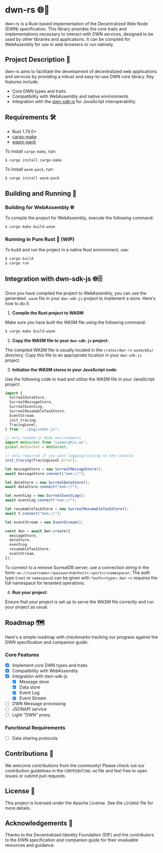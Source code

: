 # dwn-rs 🌐🚀

dwn-rs is a Rust-based implementation of the Decentralized Web Node (DWN) specification. This library provides the core traits and implementations necessary to interact with DWN services, designed to be used by other libraries and applications. It can be compiled for WebAssembly for use in web browsers or run natively.

## Project Description 📝

dwn-rs aims to facilitate the development of decentralized web applications and services by providing a robust and easy-to-use DWN core library. Key features include:

- Core DWN types and traits
- Compatibility with WebAssembly and native environments
- Integration with the [dwn-sdk-js](https://github.com/TBD54566975/dwn-sdk-js) for JavaScript interoperability

## Requirements 🛠️

- Rust 1.75.0+
- [cargo-make](https://sagiegurari.github.io/cargo-make/)
- [wasm-pack](https://rustwasm.github.io/wasm-pack/installer/)

To install `cargo-make`, run:

```bash
$ cargo install cargo-make
```

To install `wasm-pack`, run:

```bash
$ cargo install wasm-pack
```

## Building and Running 🚧

### Building for WebAssembly 🌐

To compile the project for WebAssembly, execute the following command:

```bash
$ cargo make build-wasm
```

### Running in Pure Rust 🦀 (WIP)

To build and run the project in a native Rust environment, use:

```bash
$ cargo build
$ cargo run
```

## Integration with dwn-sdk-js 🌐🗄️

Once you have compiled the project to WebAssembly, you can use the generated `.wasm` file in your `dwn-sdk-js` project to implement a store. Here's how to do it:

1. **Compile the Rust project to WASM**:

Make sure you have built the WASM file using the following command:

```bash
$ cargo make build-wasm
```

2. **Copy the WASM file to your `dwn-sdk-js` project**:

The compiled WASM file is usually located in the `crates/dwn-rs-wasm/pks/` directory. Copy this file to an appropriate location in your `dwn-sdk-js` project.

3. **Initialize the WASM stores in your JavaScript code**:

Use the following code to load and utilize the WASM file in your JavaScript project:

```typescript
import {
  SurrealDataStore,
  SurrealMessageStore,
  SurrealEventLog,
  SurrealResumableTaskStore,
  EventStream,
  init_tracing,
  TracingLevel,
} from "../pkg/index.js";

// only needed in Node environments
import WebSocket from "isomorphic-ws";
global.WebSocket = WebSocket;

// only required if you want logging/tracing to the console
init_tracing(TracingLevel.Error);

let messageStore = new SurrealMessageStore();
await messageStore.connect("mem://");

let dataStore = new SurrealDataStore();
await dataStore.connect("mem://");

let eventLog = new SurrealEventLog();
await eventLog.connect("mem://");

let resumableTaskStore = new SurrealResumableTaskStore();
await t.connect("mem://");

let eventStream = new EventStream();

const dwn = await Dwn.create({
  messageStore,
  dataStore,
  eventLog,
  resumableTaskStore,
  eventStream,
});
```

To connect to a remove SurrealDB server, use a connection string in the form: `ws://<username>:<password>@<host>:<port>/<namespace>`.
The auth type (`root` or `namespace`) can be given with `?auth=<type>`. `dwn-rs` requires the full namespace for tenanted operations.

4. **Run your project**:

Ensure that your project is set up to serve the WASM file correctly and run your project as usual.

## Roadmap 🗺️

Here's a simple roadmap with checkmarks tracking our progress against the DWN specification and companion guide:

### Core Features

- [x] Implement core DWN types and traits
- [x] Compatibility with WebAssembly
- [x] Integration with dwn-sdk-js
  - [x] Message store
  - [x] Data store
  - [x] Event Log
  - [x] Event Stream
- [ ] DWN Message processing
- [ ] JSONAPI service
- [ ] Light "DWN" proxy

### Functional Requirements

- [ ] Data sharing protocols

## Contributions 🤝

We welcome contributions from the community! Please check out our contribution guidelines in the `CONTRIBUTING.md` file and feel free to open issues or submit pull requests.

## License 📜

This project is licensed under the Apache License. See the `LICENSE` file for more details.

## Acknowledgements 🙏

Thanks to the Decentralized Identity Foundation (DIF) and the contributors to the DWN specification and companion guide for their invaluable resources and guidance.
